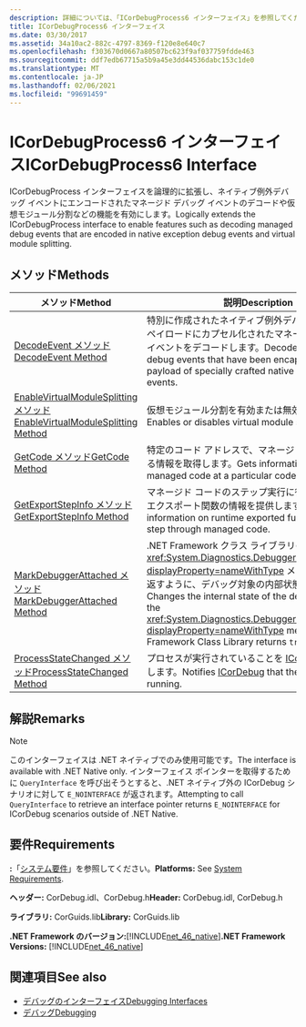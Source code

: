 ```yaml
---
description: 詳細については、「ICorDebugProcess6 インターフェイス」を参照してください。
title: ICorDebugProcess6 インターフェイス
ms.date: 03/30/2017
ms.assetid: 34a10ac2-882c-4797-8369-f120e8e640c7
ms.openlocfilehash: f303670d0667a80507bc623f9af037759fdde463
ms.sourcegitcommit: ddf7edb67715a5b9a45e3dd44536dabc153c1de0
ms.translationtype: MT
ms.contentlocale: ja-JP
ms.lasthandoff: 02/06/2021
ms.locfileid: "99691459"
---
```

# <a name="icordebugprocess6-interface"></a><span data-ttu-id="bcdfb-103">ICorDebugProcess6 インターフェイス</span><span class="sxs-lookup"><span data-stu-id="bcdfb-103">ICorDebugProcess6 Interface</span></span>

<span data-ttu-id="bcdfb-104">ICorDebugProcess インターフェイスを論理的に拡張し、ネイティブ例外デバッグ イベントにエンコードされたマネージド デバッグ イベントのデコードや仮想モジュール分割などの機能を有効にします。</span><span class="sxs-lookup"><span data-stu-id="bcdfb-104">Logically extends the ICorDebugProcess interface to enable features such as decoding managed debug events that are encoded in native exception debug events and virtual module splitting.</span></span>  
  
## <a name="methods"></a><span data-ttu-id="bcdfb-105">メソッド</span><span class="sxs-lookup"><span data-stu-id="bcdfb-105">Methods</span></span>  
  
|<span data-ttu-id="bcdfb-106">メソッド</span><span class="sxs-lookup"><span data-stu-id="bcdfb-106">Method</span></span>|<span data-ttu-id="bcdfb-107">説明</span><span class="sxs-lookup"><span data-stu-id="bcdfb-107">Description</span></span>|  
|------------|-----------------|  
|[<span data-ttu-id="bcdfb-108">DecodeEvent メソッド</span><span class="sxs-lookup"><span data-stu-id="bcdfb-108">DecodeEvent Method</span></span>](icordebugprocess6-decodeevent-method.md)|<span data-ttu-id="bcdfb-109">特別に作成されたネイティブ例外デバッグ イベントのペイロードにカプセル化されたマネージド デバッグ イベントをデコードします。</span><span class="sxs-lookup"><span data-stu-id="bcdfb-109">Decodes managed debug events that have been encapsulated in the payload of specially crafted native exception debug events.</span></span>|  
|[<span data-ttu-id="bcdfb-110">EnableVirtualModuleSplitting メソッド</span><span class="sxs-lookup"><span data-stu-id="bcdfb-110">EnableVirtualModuleSplitting Method</span></span>](icordebugprocess6-enablevirtualmodulesplitting-method.md)|<span data-ttu-id="bcdfb-111">仮想モジュール分割を有効または無効にします。</span><span class="sxs-lookup"><span data-stu-id="bcdfb-111">Enables or disables virtual module splitting.</span></span>|  
|[<span data-ttu-id="bcdfb-112">GetCode メソッド</span><span class="sxs-lookup"><span data-stu-id="bcdfb-112">GetCode Method</span></span>](icordebugprocess6-getcode-method.md)|<span data-ttu-id="bcdfb-113">特定のコード アドレスで、マネージド コードに関する情報を取得します。</span><span class="sxs-lookup"><span data-stu-id="bcdfb-113">Gets information about the managed code at a particular code address.</span></span>|  
|[<span data-ttu-id="bcdfb-114">GetExportStepInfo メソッド</span><span class="sxs-lookup"><span data-stu-id="bcdfb-114">GetExportStepInfo Method</span></span>](icordebugprocess6-getexportstepinfo-method.md)|<span data-ttu-id="bcdfb-115">マネージド コードのステップ実行に役立つランタイム エクスポート関数の情報を提供します。</span><span class="sxs-lookup"><span data-stu-id="bcdfb-115">Provides information on runtime exported functions to help step through managed code.</span></span>|  
|[<span data-ttu-id="bcdfb-116">MarkDebuggerAttached メソッド</span><span class="sxs-lookup"><span data-stu-id="bcdfb-116">MarkDebuggerAttached Method</span></span>](icordebugprocess6-markdebuggerattached-method.md)|<span data-ttu-id="bcdfb-117">.NET Framework クラス ライブラリの <xref:System.Diagnostics.Debugger.IsAttached%2A?displayProperty=nameWithType> メソッドが `true` を返すように、デバッグ対象の内部状態を変更します。</span><span class="sxs-lookup"><span data-stu-id="bcdfb-117">Changes the internal state of the debugee so that the <xref:System.Diagnostics.Debugger.IsAttached%2A?displayProperty=nameWithType> method in the .NET Framework Class Library returns `true`.</span></span>|  
|[<span data-ttu-id="bcdfb-118">ProcessStateChanged メソッド</span><span class="sxs-lookup"><span data-stu-id="bcdfb-118">ProcessStateChanged Method</span></span>](icordebugprocess6-processstatechanged-method.md)|<span data-ttu-id="bcdfb-119">プロセスが実行されていることを [ICorDebug](icordebug-interface.md) に通知します。</span><span class="sxs-lookup"><span data-stu-id="bcdfb-119">Notifies [ICorDebug](icordebug-interface.md) that the process is running.</span></span>|  
  
## <a name="remarks"></a><span data-ttu-id="bcdfb-120">解説</span><span class="sxs-lookup"><span data-stu-id="bcdfb-120">Remarks</span></span>  
  
> [!NOTE]
> <span data-ttu-id="bcdfb-121">このインターフェイスは .NET ネイティブでのみ使用可能です。</span><span class="sxs-lookup"><span data-stu-id="bcdfb-121">The interface is available with .NET Native only.</span></span> <span data-ttu-id="bcdfb-122">インターフェイス ポインターを取得するために `QueryInterface` を呼び出そうとすると、.NET ネイティブ外の ICorDebug シナリオに対して `E_NOINTERFACE` が返されます。</span><span class="sxs-lookup"><span data-stu-id="bcdfb-122">Attempting to call `QueryInterface` to retrieve an interface pointer returns `E_NOINTERFACE` for ICorDebug scenarios outside of .NET Native.</span></span>  
  
## <a name="requirements"></a><span data-ttu-id="bcdfb-123">要件</span><span class="sxs-lookup"><span data-stu-id="bcdfb-123">Requirements</span></span>  

 <span data-ttu-id="bcdfb-124">**:**「[システム要件](../../get-started/system-requirements.md)」を参照してください。</span><span class="sxs-lookup"><span data-stu-id="bcdfb-124">**Platforms:** See [System Requirements](../../get-started/system-requirements.md).</span></span>  
  
 <span data-ttu-id="bcdfb-125">**ヘッダー:** CorDebug.idl、CorDebug.h</span><span class="sxs-lookup"><span data-stu-id="bcdfb-125">**Header:** CorDebug.idl, CorDebug.h</span></span>  
  
 <span data-ttu-id="bcdfb-126">**ライブラリ:** CorGuids.lib</span><span class="sxs-lookup"><span data-stu-id="bcdfb-126">**Library:** CorGuids.lib</span></span>  
  
 <span data-ttu-id="bcdfb-127">**.NET Framework のバージョン:**[!INCLUDE[net_46_native](../../../../includes/net-46-native-md.md)]</span><span class="sxs-lookup"><span data-stu-id="bcdfb-127">**.NET Framework Versions:** [!INCLUDE[net_46_native](../../../../includes/net-46-native-md.md)]</span></span>  
  
## <a name="see-also"></a><span data-ttu-id="bcdfb-128">関連項目</span><span class="sxs-lookup"><span data-stu-id="bcdfb-128">See also</span></span>

- [<span data-ttu-id="bcdfb-129">デバッグのインターフェイス</span><span class="sxs-lookup"><span data-stu-id="bcdfb-129">Debugging Interfaces</span></span>](debugging-interfaces.md)
- [<span data-ttu-id="bcdfb-130">デバッグ</span><span class="sxs-lookup"><span data-stu-id="bcdfb-130">Debugging</span></span>](index.md)
